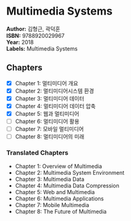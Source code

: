 # Multimedia Systems

**Author:** 김형근, 곽덕훈 <br/>
**ISBN:** 9788920029967 <br/>
**Year:** 2018 <br/>
**Labels:** Multimedia Systems

## Chapters
- [x] Chapter 1: 멀티미디어 개요
- [x] Chapter 2: 멀티미디어시스템 환경
- [x] Chapter 3: 멀티미디어 데이터
- [x] Chapter 4: 멀티미디어 데이터 압축
- [x] Chapter 5: 웹과 멀티미디어
- [ ] Chapter 6: 멀티미디어 활용
- [ ] Chapter 7: 모바일 멀티미디어
- [ ] Chapter 8: 멀티미디어의 미래

### Translated Chapters
- Chapter 1: Overview of Multimedia  
- Chapter 2: Multimedia System Environment  
- Chapter 3: Multimedia Data  
- Chapter 4: Multimedia Data Compression  
- Chapter 5: Web and Multimedia  
- Chapter 6: Multimedia Applications  
- Chapter 7: Mobile Multimedia  
- Chapter 8: The Future of Multimedia  
